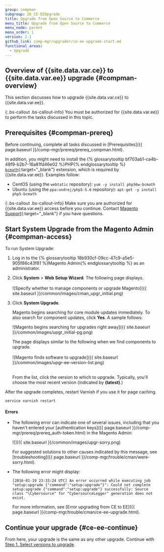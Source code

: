 ```yaml
---
group: compman
subgroup: 26_CE-EEUpgrade
title: Upgrade from Open Source to Commerce
menu_title: Upgrade from Open Source to Commerce
menu_node: parent
menu_order: 1
version: 2.1
github_link: comp-mgr/upgrader/ce-ee-upgrade-start.md
functional_areas:
  - Upgrade
---
```


## Overview of {{site.data.var.ce}} to {{site.data.var.ee}} upgrade {#compman-overview}

This section discusses how to upgrade {{site.data.var.ce}} to {{site.data.var.ee}}.

{:.bs-callout .bs-callout-info}
You must be authorized for {{site.data.var.ee}} to perform the tasks discussed in this topic.

## Prerequisites {#compman-prereq}

Before continuing, complete all tasks discussed in [Prerequisites]({{ page.baseurl }}/comp-mgr/prereq/prereq_compman.html).

In addition, you might need to install the {% glossarytooltip bf703ab1-ca4b-48f9-b2b7-16a81fd46e02 %}PHP{% endglossarytooltip %} [`bcmath`](http://php.net/manual/en/book.bc.php){:target="&#95;blank"} extension, which is required by {{site.data.var.ee}}. Examples follow:

*	CentOS (using the `webtatic` repository): `yum -y install php56w-bcmath`
*	Ubuntu (using the `ppa:ondrej/php5-5.6` repository): `apt-get -y install php5-bcmath`

{:.bs-callout .bs-callout-info}
Make sure you are authorized for {{site.data.var.ee}} access before you continue. Contact [Magento Support](http://support.magentocommerce.com){:target="&#95;blank"} if you have questions.

## Start System Upgrade from the Magento Admin {#compman-access}

To run System Upgrade:

1.	Log in to the {% glossarytooltip 18b930cf-09cc-47c9-a5e5-905f86c43f81 %}Magento Admin{% endglossarytooltip %} as an administrator.
2.	Click **System** > **Web Setup Wizard**.
	The following page displays.<br><br>
	![Specify whether to manage components or upgrade Magento]({{ site.baseurl }}/common/images/cman_upgr_initial.png)
3.	Click **System Upgrade**.

	Magento begins searching for core module updates immediately. To also search for component updates, click **Yes**. A sample follows:

	![Magento begins searching for upgrades right away]({{ site.baseurl }}/common/images/upgr_initial-pg.png)

	The page displays similar to the following when we find components to upgrade.<br><br>
	![Magento finds software to upgrade]({{ site.baseurl }}/common/images/upgr-ee-version-list.png)<br><br>

	From the list, click the version to which to upgrade. Typically, you'll choose the most recent version (indicated by **(latest)**.)

After the upgrade completes, restart Varnish if you use it for page caching.

	service varnish restart

#### Errors

*	The following error can indicate one of several issues, including that you haven't entered your [authentication keys]({{ page.baseurl }}/comp-mgr/prereq/prereq_auth-token.html) in the Magento Admin:

	![]({{ site.baseurl }}/common/images/upgr-sorry.png)

	For suggested solutions to other causes indicated by this message, see [troubleshooting]({{ page.baseurl }}/comp-mgr/trouble/cman/were-sorry.html).

*	The following error might display:

		[2016-01-19 23:33:24 UTC] An error occurred while executing job 
		"setup:upgrade {"command":"setup:upgrade"}": Could not complete 
		setup:upgrade {"command":"setup:upgrade"} successfully: Source 
		class "\Cybersource" for "CybersourceLogger" generation does not exist.

	For more information, see [Error upgrading from CE to EE]({{ page.baseurl }}/comp-mgr/trouble/cman/ce-ee-upgrade.html).

## Continue your upgrade {#ce-ee-continue}

From here, your upgrade is the same as any other upgrade. Continue with <a href="{{ page.baseurl }}/comp-mgr/upgrader/upgrade-main-pg.html">Step 1. Select versions to upgrade</a>.
